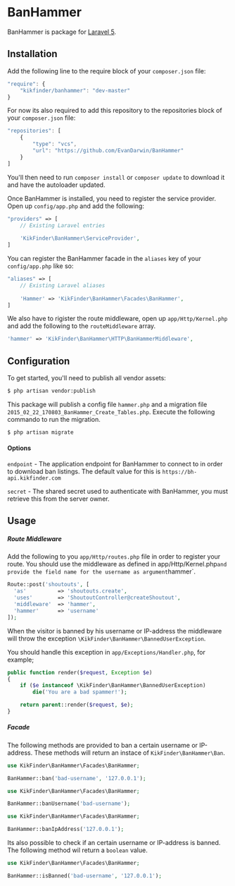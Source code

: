 # BanHammer
BanHammer is package for [Laravel 5](http://laravel.com).


## Installation
Add the following line to the require block of your `composer.json` file:
```js
"require": {
	"kikfinder/banhammer": "dev-master"
}
```

For now its also required to add this repository to the repositories block of your `composer.json` file:
```js
"repositories": [
	{
  		"type": "vcs",
  		"url": "https://github.com/EvanDarwin/BanHammer"
	}
]
```

You'll then need to run `composer install` or `composer update` to download it and have the autoloader updated.

Once BanHammer is installed, you need to register the service provider. Open up `config/app.php` and add the following:

```php
"providers" => [
	// Existing Laravel entries
    
    'KikFinder\BanHammer\ServiceProvider',
]
```

You can register the BanHammer facade in the `aliases` key of your `config/app.php` like so:
```php
"aliases" => [
	// Existing Laravel aliases
    
    'Hammer' => 'KikFinder\BanHammer\Facades\BanHammer',
]
```

We also have to rigister the route middleware, open up `app/Http/Kernel.php` and add the following to the `routeMiddleware` array.

```php
'hammer' => 'KikFinder\BanHammer\HTTP\BanHammerMiddleware',
```


## Configuration

To get started, you'll need to publish all vendor assets:

```bash
$ php artisan vendor:publish
```

This package will publish a config file `hammer.php` and a migration file `2015_02_22_170803_BanHammer_Create_Tables.php`. Execute the following commando to run the migration.

```bash
$ php artisan migrate
```

#### Options

`endpoint` - The application endpoint for BanHammer to connect to in order to download ban listings. The default value for this is `https://bh-api.kikfinder.com`

`secret` - The shared secret used to authenticate with BanHammer, you must retrieve this from the server owner.


## Usage

##### Route Middleware

Add the following to you `app/Http/routes.php` file in order to register your route. You should use the middleware as defined in app/Http/Kernel.php` and provide the field name for the username as argument `hammer`.

```php
Route::post('shoutouts', [
  'as'          => 'shoutouts.create', 
  'uses'        => 'ShoutoutController@createShoutout', 
  'middleware'  => 'hammer', 
  'hammer'      => 'username'
]);
```

When the visitor is banned by his username or IP-address the middleware will throw the exception `\KikFinder\BanHammer\BannedUserException`. 

You should handle this exception in `app/Exceptions/Handler.php`, for example;

```php
public function render($request, Exception $e)
{
	if ($e instanceof \KikFinder\BanHammer\BannedUserException)
		die('You are a bad spammer!');

	return parent::render($request, $e);
}
```


##### Facade
The following methods are provided to ban a certain username or IP-address. These methods will return an instace of `KikFinder\BanHammer\Ban`.
```php
use KikFinder\BanHammer\Facades\BanHammer;

BanHammer::ban('bad-username', '127.0.0.1');
```

```php
use KikFinder\BanHammer\Facades\BanHammer;

BanHammer::banUsername('bad-username');
```

```php
use KikFinder\BanHammer\Facades\BanHammer;

BanHammer::banIpAddress('127.0.0.1');
```

Its also possible to check if an certain username or IP-address is banned. The following method wil return a `boolean` value. 
```php
use KikFinder\BanHammer\Facades\BanHammer;

BanHammer::isBanned('bad-username', '127.0.0.1');
```
